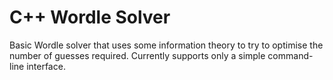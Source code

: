 # C++ Wordle Solver

Basic Wordle solver that uses some information theory to try to optimise the number of guesses required. Currently supports only a simple command-line interface. 